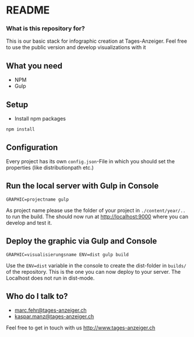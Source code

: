 # README #

### What is this repository for? ###

This is our basic stack for infographic creation at Tages-Anzeiger. Feel free to use the public version and develop visualizations with it

## What you need

- NPM
- Gulp

## Setup ##

* Install npm packages

```
npm install
```

## Configuration

Every project has its own `config.json`-File in which you should set the properties (like distributionpath etc.)

## Run the local server with Gulp in Console

```
GRAPHIC=projectname gulp
```

As project name please use the folder of your project in `./content/year/..` to run the build. The should now run at <http://localhost:9000> where you can develop and test it.

## Deploy the graphic via Gulp and Console

```
GRAPHIC=visualisierungsname ENV=dist gulp build
```

Use the `ENV=dist` variable in the console to create the dist-folder in `builds/` of the repository. This is the one you can now deploy to your server. The Localhost does not run in dist-mode.

## Who do I talk to? ###

* marc.fehr@tages-anzeiger.ch
* kaspar.manz@tages-anzeiger.ch

Feel free to get in touch with us
<http://www.tages-anzeiger.ch>
